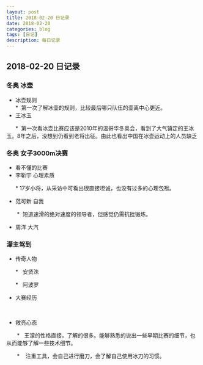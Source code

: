 ```yaml
---
layout: post
title: 2018-02-20 日记录
date: 2018-02-20
categories: blog
tags: [日记]
description: 每日记录
---
```


## 2018-02-20 日记录

### 冬奥 冰壶


* 冰壶规则
       
       *  第一次了解冰壶的规则，比较最后哪只队伍的壶离中心更近。
* 王冰玉

       *  第一次看冰壶比赛应该是2010年的温哥华冬奥会，看到了大气镇定的王冰玉。8年之后，没想到仍看到老将出征。由此也看出中国在冰壶运动上的人员缺乏

### 冬奥 女子3000m决赛
* 看不懂的比赛
* 李靳宇 心理素质

       * 17岁小将，从采访中可看出很直接坦诚，也没有过多的心理包袱。
* 范可新 自我

        *  短道速滑的绝对速度的领导者，但感觉仍需抗挫锻炼。
* 周洋 大汽

### 濛主驾到
* 传奇人物

       *   安贤洙
       
       
       
       *   阿波罗
* 大赛经历


        
* 敞亮心态


        *   王濛的性格直接，了解的很多。能够熟悉的说出一些早期比赛的细节，也从而能够了解一些技术细节。
        
        
        *    注重工具，会自己进行磨刀，会了解自己使用冰刀的习惯。

